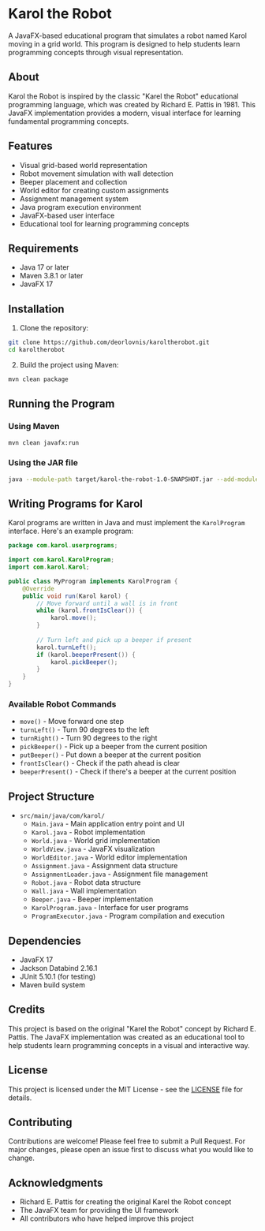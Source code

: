 # Karol the Robot

A JavaFX-based educational program that simulates a robot named Karol moving in a grid world. This program is designed to help students learn programming concepts through visual representation.

## About

Karol the Robot is inspired by the classic "Karel the Robot" educational programming language, which was created by Richard E. Pattis in 1981. This JavaFX implementation provides a modern, visual interface for learning fundamental programming concepts.

## Features

- Visual grid-based world representation
- Robot movement simulation with wall detection
- Beeper placement and collection
- World editor for creating custom assignments
- Assignment management system
- Java program execution environment
- JavaFX-based user interface
- Educational tool for learning programming concepts

## Requirements

- Java 17 or later
- Maven 3.8.1 or later
- JavaFX 17

## Installation

1. Clone the repository:
```bash
git clone https://github.com/deorlovnis/karoltherobot.git
cd karoltherobot
```

2. Build the project using Maven:
```bash
mvn clean package
```

## Running the Program

### Using Maven
```bash
mvn clean javafx:run
```

### Using the JAR file
```bash
java --module-path target/karol-the-robot-1.0-SNAPSHOT.jar --add-modules javafx.controls,javafx.fxml -jar target/karol-the-robot-1.0-SNAPSHOT.jar
```

## Writing Programs for Karol

Karol programs are written in Java and must implement the `KarolProgram` interface. Here's an example program:

```java
package com.karol.userprograms;

import com.karol.KarolProgram;
import com.karol.Karol;

public class MyProgram implements KarolProgram {
    @Override
    public void run(Karol karol) {
        // Move forward until a wall is in front
        while (karol.frontIsClear()) {
            karol.move();
        }
        
        // Turn left and pick up a beeper if present
        karol.turnLeft();
        if (karol.beeperPresent()) {
            karol.pickBeeper();
        }
    }
}
```

### Available Robot Commands

- `move()` - Move forward one step
- `turnLeft()` - Turn 90 degrees to the left
- `turnRight()` - Turn 90 degrees to the right
- `pickBeeper()` - Pick up a beeper from the current position
- `putBeeper()` - Put down a beeper at the current position
- `frontIsClear()` - Check if the path ahead is clear
- `beeperPresent()` - Check if there's a beeper at the current position

## Project Structure

- `src/main/java/com/karol/`
  - `Main.java` - Main application entry point and UI
  - `Karol.java` - Robot implementation
  - `World.java` - World grid implementation
  - `WorldView.java` - JavaFX visualization
  - `WorldEditor.java` - World editor implementation
  - `Assignment.java` - Assignment data structure
  - `AssignmentLoader.java` - Assignment file management
  - `Robot.java` - Robot data structure
  - `Wall.java` - Wall implementation
  - `Beeper.java` - Beeper implementation
  - `KarolProgram.java` - Interface for user programs
  - `ProgramExecutor.java` - Program compilation and execution

## Dependencies

- JavaFX 17
- Jackson Databind 2.16.1
- JUnit 5.10.1 (for testing)
- Maven build system

## Credits

This project is based on the original "Karel the Robot" concept by Richard E. Pattis. The JavaFX implementation was created as an educational tool to help students learn programming concepts in a visual and interactive way.

## License

This project is licensed under the MIT License - see the [LICENSE](LICENSE) file for details.

## Contributing

Contributions are welcome! Please feel free to submit a Pull Request. For major changes, please open an issue first to discuss what you would like to change.

## Acknowledgments

- Richard E. Pattis for creating the original Karel the Robot concept
- The JavaFX team for providing the UI framework
- All contributors who have helped improve this project 
